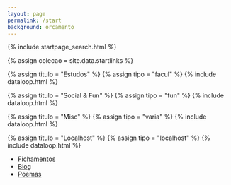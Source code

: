 ```yaml
---
layout: page
permalink: /start
background: orcamento
---
```


{% include startpage_search.html %}

<div class="grid">
{% assign colecao = site.data.startlinks %}

{% assign titulo = "Estudos" %}
{% assign tipo = "facul" %}
{% include dataloop.html %}

{% assign titulo = "Social & Fun" %}
{% assign tipo = "fun" %}
{% include dataloop.html %}

{% assign titulo = "Misc" %}
{% assign tipo = "varia" %}
{% include dataloop.html %}

{% assign titulo = "Localhost" %}
{% assign tipo = "localhost" %}
{% include dataloop.html %}
</div>

- [Fichamentos](/fichamentos)
- [Blog](/blog)
- [Poemas](/poemas)
